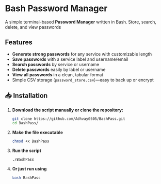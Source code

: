 # Bash Password Manager

A simple terminal-based **Password Manager** written in Bash. Store, search, delete, and view passwords 

## Features

- **Generate strong passwords** for any service with customizable length  
- **Save passwords** with a service label and username/email  
- **Search passwords** by service or username  
- **Delete passwords** easily by label or username  
- **View all passwords** in a clean, tabular format  
- Simple CSV storage (`password_store.csv`)—easy to back up or encrypt  


## 📥 Installation

1. **Download the script manually or clone the repository:**
   ```bash
   git clone https://github.com/Adhvay0505/BashPass.git
   cd BashPass/
2. **Make the file executable**
   ```bash
   chmod +x BashPass
3. **Run the script**
   ```bash
   ./BashPass
4. **Or just run using**
   ```bash
   bash BashPass

